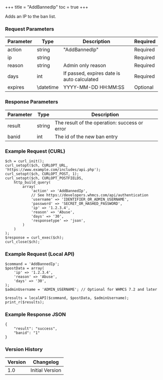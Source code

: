 +++
title = "AddBannedIp"
toc = true
+++

Adds an IP to the ban list.

### Request Parameters

| Parameter | Type | Description | Required |
| --------- | ---- | ----------- | -------- |
| action | string | "AddBannedIp" | Required |
| ip | string |  | Required |
| reason | string | Admin only reason | Required |
| days | int | If passed, expires date is auto calculated | Required |
| expires | \datetime | YYYY-MM-DD HH:MM:SS | Optional |

### Response Parameters

| Parameter | Type | Description |
| --------- | ---- | ----------- |
| result | string | The result of the operation: success or error |
| banid | int | The id of the new ban entry |


### Example Request (CURL)

```
$ch = curl_init();
curl_setopt($ch, CURLOPT_URL, 'https://www.example.com/includes/api.php');
curl_setopt($ch, CURLOPT_POST, 1);
curl_setopt($ch, CURLOPT_POSTFIELDS,
    http_build_query(
        array(
            'action' => 'AddBannedIp',
            // See https://developers.whmcs.com/api/authentication
            'username' => 'IDENTIFIER_OR_ADMIN_USERNAME',
            'password' => 'SECRET_OR_HASHED_PASSWORD',
            'ip' => '1.2.3.4',
            'reason' => 'Abuse',
            'days' => '30',
            'responsetype' => 'json',
        )
    )
);
$response = curl_exec($ch);
curl_close($ch);
```


### Example Request (Local API)

```
$command = 'AddBannedIp';
$postData = array(
    'ip' => '1.2.3.4',
    'reason' => 'Abuse',
    'days' => '30',
);
$adminUsername = 'ADMIN_USERNAME'; // Optional for WHMCS 7.2 and later

$results = localAPI($command, $postData, $adminUsername);
print_r($results);
```


### Example Response JSON

```
{
    "result": "success",
    "banid": "1"
}
```


### Version History

| Version | Changelog |
| ------- | --------- |
| 1.0 | Initial Version |
